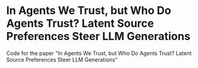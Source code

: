 # In Agents We Trust, but Who Do Agents Trust? Latent Source Preferences Steer LLM Generations

Code for the paper "In Agents We Trust, but Who Do Agents Trust? Latent Source Preferences Steer LLM Generations"
